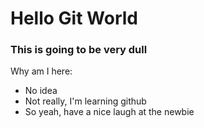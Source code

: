 # Hello Git World
### This is going to be very dull
Why am I here:
* No idea
* Not really, I'm learning github
* So yeah, have a nice laugh at the newbie
